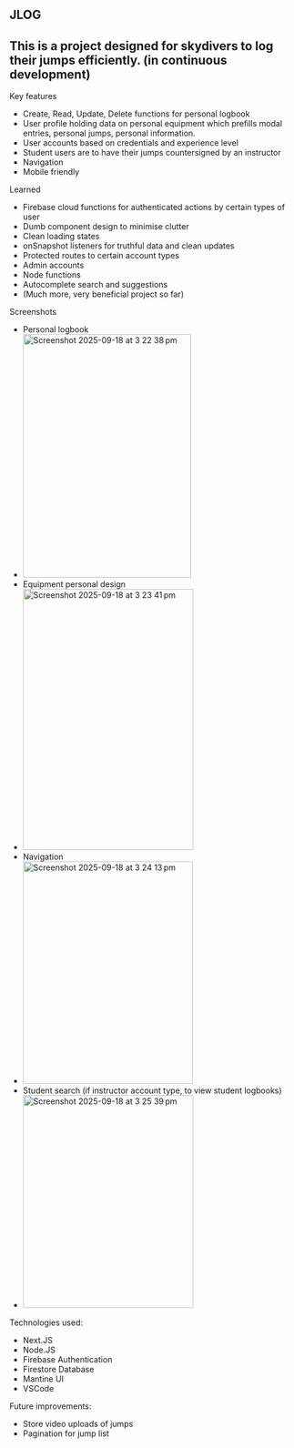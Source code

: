 ## JLOG
## This is a project designed for skydivers to log their jumps efficiently. (in continuous development)

Key features
- Create, Read, Update, Delete functions for personal logbook
- User profile holding data on personal equipment which prefills modal entries, personal jumps, personal information.
- User accounts based on credentials and experience level
- Student users are to have their jumps countersigned by an instructor
- Navigation
- Mobile friendly

Learned
- Firebase cloud functions for authenticated actions by certain types of user
- Dumb component design to minimise clutter
- Clean loading states
- onSnapshot listeners for truthful data and clean updates
- Protected routes to certain account types
- Admin accounts
- Node functions
- Autocomplete search and suggestions
- (Much more, very beneficial project so far)

Screenshots
- Personal logbook
- <img width="295" height="428" alt="Screenshot 2025-09-18 at 3 22 38 pm" src="https://github.com/user-attachments/assets/c45aad49-41f7-43c5-972f-ec7a1550242f" />
- Equipment personal design
- <img width="299" height="459" alt="Screenshot 2025-09-18 at 3 23 41 pm" src="https://github.com/user-attachments/assets/4e6e6fbd-53f5-414b-b497-20fcbce80452" />
- Navigation
- <img width="298" height="391" alt="Screenshot 2025-09-18 at 3 24 13 pm" src="https://github.com/user-attachments/assets/2fd3a16c-3842-4923-822d-b57be605ad03" />
- Student search (if instructor account type, to view student logbooks)
- <img width="299" height="374" alt="Screenshot 2025-09-18 at 3 25 39 pm" src="https://github.com/user-attachments/assets/d29df0b5-f327-4ed7-8bf4-d182a79d5247" />

Technologies used:

- Next.JS
- Node.JS
- Firebase Authentication
- Firestore Database
- Mantine UI
- VSCode

Future improvements:

- Store video uploads of jumps
- Pagination for jump list

